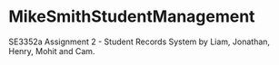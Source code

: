 # MikeSmithStudentManagement
SE3352a Assignment 2 - Student Records System by Liam, Jonathan, Henry, Mohit and Cam.
